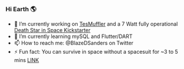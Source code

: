 ### Hi Earth 🌎

- 🔭 I’m currently working on [TesMuffler](https://github.com/OpenSourceIronman/Tes) and a 7 Watt fully operational [Death Star in Space Kickstarter](http://www.deathstarinspace.com)
- 🌱 I’m currently learning mySQL and Flutter/DART
- 📫 How to reach me: @BlazeDSanders on Twitter
- ⚡ Fun fact: You can survive in space without a spacesuit for ~3 to 5 mins [LINK](http://teacherlink.ed.usu.edu/tlnasa/reference/imaginedvd/files/imagine/docs/ask_astro/answers/970603.html)
